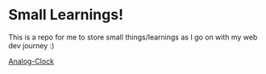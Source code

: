# Small Learnings!
This is a repo for me to store small things/learnings as I go on with my web dev journey :)

[Analog-Clock](https://shivanshi-s.github.io/small-learnings/Clock/index.html)


